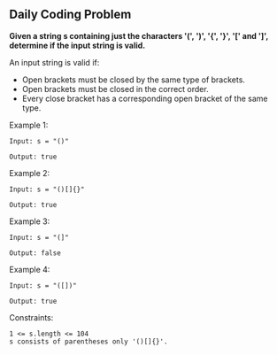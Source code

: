 ## Daily Coding Problem

**Given a string s containing just the characters '(', ')', '{', '}', '[' and ']', 
determine if the input string is valid.**

An input string is valid if:

- Open brackets must be closed by the same type of brackets.
- Open brackets must be closed in the correct order.
- Every close bracket has a corresponding open bracket of the same type.


Example 1:
```
Input: s = "()"

Output: true
```
Example 2:
```
Input: s = "()[]{}"

Output: true
```
Example 3:
```
Input: s = "(]"

Output: false
```
Example 4:
```
Input: s = "([])"

Output: true
```


Constraints:
```
1 <= s.length <= 104
s consists of parentheses only '()[]{}'.
```
